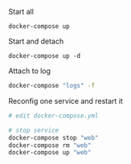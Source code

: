 Start all

```
docker-compose up
```

Start and detach

```
docker-compose up -d
```

Attach to log

```bash
docker-compose "logs" -f
```


Reconfig one service and restart it
```bash
# edit docker-compose.yml

# stop service
docker-compose stop "web"
docker-compose rm "web"
docker-compose up "web"

```
